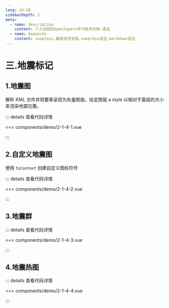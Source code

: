 ```yaml
---
lang: zh-CN
sidebarDepth: 2
meta:
  - name: description
    content: 个人总结的openlayers学习技术文档-语法
  - name: keywords
    content: vuepress,最新技术文档,vuepress语法,markdown语法
---
```


# 三.地震标记

## 1.地震图

解析 KML 文件并将要素呈现为矢量图层。给定图层 a style 以相对于震级的大小来渲染地震位置。

  <Container url="http://localhost:8090/resume/demo/?type=openlayers&name=2-1-4-1.vue" />

::: details 查看代码详情

<<< components/demo/2-1-4-1.vue

:::

## 2.自定义地震图

使用 `toContext` 创建自定义图标符号

<Container url="http://localhost:8090/resume/demo/?type=openlayers&name=2-1-4-2.vue" />

::: details 查看代码详情

<<< components/demo/2-1-4-2.vue

:::

## 3.地震群

  <Container url="http://localhost:8090/resume/demo/?type=openlayers&name=2-1-4-3.vue" />

::: details 查看代码详情

<<< components/demo/2-1-4-3.vue

:::

## 4.地震热图

  <Container url="http://localhost:8090/resume/demo/?type=openlayers&name=2-1-4-4.vue" />

::: details 查看代码详情

<<< components/demo/2-1-4-4.vue

:::